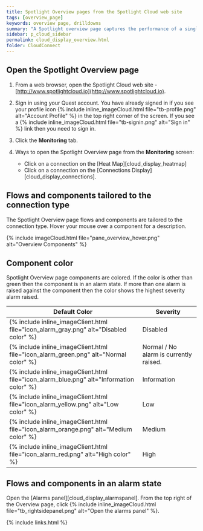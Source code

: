 ```yaml
---
title: Spotlight Overview pages from the Spotlight Cloud web site
tags: [overview_page]
keywords: overview page, drilldowns
summary: "A Spotlight overview page captures the performance of a single monitored connection. Flows and components are updated in real time to highlight obvious bottlenecks and problem areas and color coded to indicate when an alarm is raised."
sidebar: p_cloud_sidebar
permalink: cloud_display_overview.html
folder: CloudConnect
---
```


## Open the Spotlight Overview page

1. From a web browser, open the Spotlight Cloud web site - [http://www.spotlightcloud.io](http://www.spotlightcloud.io).
2. Sign in using your Quest account. You have already signed in if you see your profile icon {% include inline_imageCloud.html file="tb-profile.png" alt="Account Profile" %} in the top right corner of the screen. If you see a {% include inline_imageCloud.html file="tb-signin.png" alt="Sign in" %} link then you need to sign in.
3. Click the **Monitoring** tab.
4. Ways to open the Spotlight Overview page from the **Monitoring** screen:

   * Click on a connection on the [Heat Map][cloud_display_heatmap]
   * Click on a connection on the [Connections Display][cloud_display_connections].


## Flows and components tailored to the connection type
The Spotlight Overview page flows and components are tailored to the connection type. Hover your mouse over a component for a description.

{% include imageCloud.html file="pane_overview_hover.png" alt="Overview Components" %}

## Component color
Spotlight Overview page components are colored. If the color is other than green then the component is in an alarm state. If more than one alarm is raised against the component then the color shows the highest severity alarm raised.

Default Color | Severity
--------------|---------
{% include inline_imageClient.html file="icon_alarm_gray.png" alt="Disabled color" %} | Disabled
{% include inline_imageClient.html file="icon_alarm_green.png" alt="Normal color" %} | Normal / No alarm is currently raised.
{% include inline_imageClient.html file="icon_alarm_blue.png" alt="Information color" %} | Information
{% include inline_imageClient.html file="icon_alarm_yellow.png" alt="Low color" %} | Low
{% include inline_imageClient.html file="icon_alarm_orange.png" alt="Medium color" %} | Medium
{% include inline_imageClient.html file="icon_alarm_red.png" alt="High color" %} | High


## Flows and components in an alarm state
Open the [Alarms panel][cloud_display_alarmspanel]. From the top right of the Overview page, click {% include inline_imageCloud.html file="tb_rightsidepanel.png" alt="Open the alarms panel" %}.

{% include links.html %}
